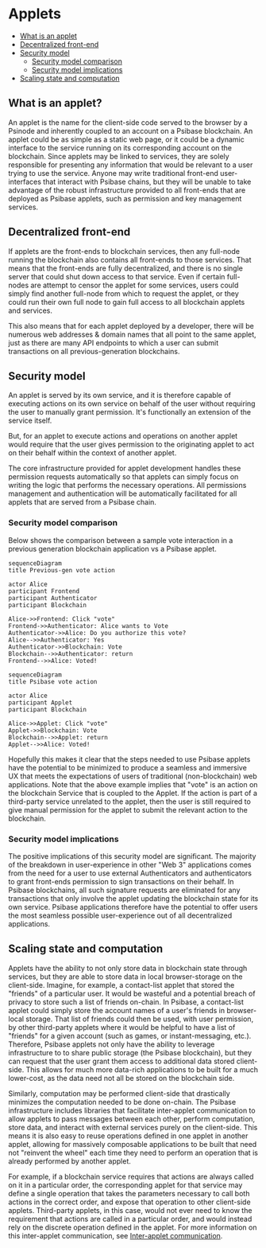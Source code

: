# Applets

- [What is an applet](#what-is-an-applet)
- [Decentralized front-end](#decentralized-front-end)
- [Security model](#security-model)
  - [Security model comparison](#security-model-comparison)
  - [Security model implications](#security-model-implications)
- [Scaling state and computation](#scaling-state-and-computation)

## What is an applet?

An applet is the name for the client-side code served to the browser by a Psinode and inherently coupled to an account on a Psibase blockchain. An applet could be as simple as a static web page, or it could be a dynamic interface to the service running on its corresponding account on the blockchain. Since applets may be linked to services, they are solely responsible for presenting any information that would be relevant to a user trying to use the service. Anyone may write traditional front-end user-interfaces that interact with Psibase chains, but they will be unable to take advantage of the robust infrastructure provided to all front-ends that are deployed as Psibase applets, such as permission and key management services.

## Decentralized front-end

If applets are the front-ends to blockchain services, then any full-node running the blockchain also contains all front-ends to those services. That means that the front-ends are fully decentralized, and there is no single server that could shut down access to that service. Even if certain full-nodes are attempt to censor the applet for some services, users could simply find another full-node from which to request the applet, or they could run their own full node to gain full access to all blockchain applets and services.

This also means that for each applet deployed by a developer, there will be numerous web addresses & domain names that all point to the same applet, just as there are many API endpoints to which a user can submit transactions on all previous-generation blockchains.

## Security model

An applet is served by its own service, and it is therefore capable of executing actions on its own service on behalf of the user without requiring the user to manually grant permission. It's functionally an extension of the service itself.

But, for an applet to execute actions and operations on another applet would require that the user gives permission to the originating applet to act on their behalf within the context of another applet.

The core infrastructure provided for applet development handles these permission requests automatically so that applets can simply focus on writing the logic that performs the necessary operations. All permissions management and authentication will be automatically facilitated for all applets that are served from a Psibase chain.

### Security model comparison

Below shows the comparison between a sample vote interaction in a previous generation blockchain application vs a Psibase applet.

```mermaid
sequenceDiagram
title Previous-gen vote action

actor Alice
participant Frontend
participant Authenticator
participant Blockchain

Alice->>Frontend: Click "vote"
Frontend->>Authenticator: Alice wants to Vote
Authenticator->>Alice: Do you authorize this vote?
Alice-->>Authenticator: Yes
Authenticator->>Blockchain: Vote
Blockchain-->>Authenticator: return
Frontend-->>Alice: Voted!
```

```mermaid
sequenceDiagram
title Psibase vote action

actor Alice
participant Applet
participant Blockchain

Alice->>Applet: Click "vote"
Applet->>Blockchain: Vote
Blockchain-->>Applet: return
Applet-->>Alice: Voted!

```

Hopefully this makes it clear that the steps needed to use Psibase applets have the potential to be minimized to produce a seamless and immersive UX that meets the expectations of users of traditional (non-blockchain) web applications. Note that the above example implies that "vote" is an action on the blockchain Service that is coupled to the Applet. If the action is part of a third-party service unrelated to the applet, then the user is still required to give manual permission for the applet to submit the relevant action to the blockchain.

### Security model implications

The positive implications of this security model are significant. The majority of the breakdown in user-experience in other "Web 3" applications comes from the need for a user to use external Authenticators and authenticators to grant front-ends permission to sign transactions on their behalf. In Psibase blockchains, all such signature requests are eliminated for any transactions that only involve the applet updating the blockchain state for its own service. Psibase applications therefore have the potential to offer users the most seamless possible user-experience out of all decentralized applications.

## Scaling state and computation

Applets have the ability to not only store data in blockchain state through services, but they are able to store data in local browser-storage on the client-side. Imagine, for example, a contact-list applet that stored the "friends" of a particular user. It would be wasteful and a potential breach of privacy to store such a list of friends on-chain. In Psibase, a contact-list applet could simply store the account names of a user's friends in browser-local storage. That list of friends could then be used, with user permission, by other third-party applets where it would be helpful to have a list of "friends" for a given account (such as games, or instant-messaging, etc.). Therefore, Psibase applets not only have the ability to leverage infrastructure to to share public storage (the Psibase blockchain), but they can request that the user grant them access to additional data stored client-side. This allows for much more data-rich applications to be built for a much lower-cost, as the data need not all be stored on the blockchain side.

Similarly, computation may be performed client-side that drastically minimizes the computation needed to be done on-chain. The Psibase infrastructure includes libraries that facilitate inter-applet communication to allow applets to pass messages between each other, perform computation, store data, and interact with external services purely on the client-side. This means it is also easy to reuse operations defined in one applet in another applet, allowing for massively composable applications to be built that need not "reinvent the wheel" each time they need to perform an operation that is already performed by another applet. 

For example, if a blockchain service requires that actions are always called on it in a particular order, the corresponding applet for that service may define a single operation that takes the parameters necessary to call both actions in the correct order, and expose that operation to other client-side applets. Third-party applets, in this case, would not ever need to know the requirement that actions are called in a particular order, and would instead rely on the discrete operation defined in the applet. For more information on this inter-applet communication, see [Inter-applet communication](inter-applet-communication.md).

